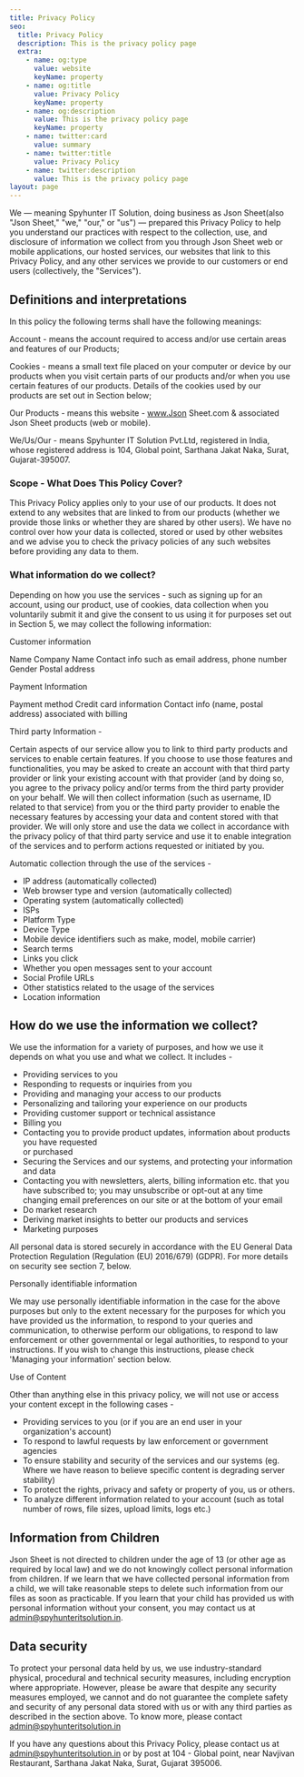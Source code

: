 ```yaml
---
title: Privacy Policy
seo:
  title: Privacy Policy
  description: This is the privacy policy page
  extra:
    - name: og:type
      value: website
      keyName: property
    - name: og:title
      value: Privacy Policy
      keyName: property
    - name: og:description
      value: This is the privacy policy page
      keyName: property
    - name: twitter:card
      value: summary
    - name: twitter:title
      value: Privacy Policy
    - name: twitter:description
      value: This is the privacy policy page
layout: page
---
```


We — meaning Spyhunter IT Solution, doing business as Json Sheet(also "Json Sheet," "we," "our," or "us") — prepared this Privacy Policy to help you understand our practices with respect to the collection, use, and disclosure of information we collect from you through Json Sheet web or mobile applications, our hosted services, our websites that link to this Privacy Policy, and any other services we provide to our customers or end users (collectively, the "Services").

## Definitions and interpretations

In this policy the following terms shall have the following meanings:

Account - means the account required to access and/or use certain areas and features of our Products;

Cookies - means a small text file placed on your computer or device by our products when you visit certain parts of our products and/or when you use certain features of our products. Details of the cookies used by our products are set out in Section below;

Our Products - means this website - www.Json Sheet.com   & associated Json Sheet products (web or mobile).

We/Us/Our - means Spyhunter IT Solution Pvt.Ltd, registered in India, whose registered address is 104, Global point, Sarthana Jakat Naka, Surat, Gujarat-395007.


### Scope - What Does This Policy Cover?

This Privacy Policy applies only to your use of our products. It does not extend to any websites that are linked to from our products (whether we provide those links or whether they are shared by other users). We have no control over how your data is collected, stored or used by other websites and we advise you to check the privacy policies of any such websites before providing any data to them.

### What information do we collect?

Depending on how you use the services - such as signing up for an account, using our product, use of cookies, data collection when you voluntarily submit it and give the consent to us using it for purposes set out in Section 5, we may collect the following information:

Customer information

Name
Company Name
Contact info such as email address, phone number
Gender
Postal address

Payment Information

Payment method
Credit card information
Contact info (name, postal address) associated with billing

Third party Information -

Certain aspects of our service allow you to link to third party products and services to enable certain features. If you choose to use those features and functionalities, you may be asked to create an account with that third party provider or link your existing account with that provider (and by doing so, you agree to the privacy policy and/or terms from the third party provider on your behalf. We will then collect information (such as username, ID related to that service) from you or the third party provider to enable the necessary features by accessing your data and content stored with that provider. We will only store and use the data we collect in accordance with the privacy policy of that third party service and use it to enable integration of the services and to perform actions requested or initiated by you.

Automatic collection through the use of the services -
 
* IP address (automatically collected)
* Web browser type and version (automatically collected)
* Operating system (automatically collected)
* ISPs
* Platform Type
* Device Type
* Mobile device identifiers such as make, model, mobile carrier)
* Search terms
* Links you click
* Whether you open messages sent to your account
* Social Profile URLs
* Other statistics related to the usage of the services
* Location information

## How do we use the information we collect?

We use the information for a variety of purposes, and how we use it depends on what you use and what we collect. It includes -

* Providing services to you
* Responding to requests or inquiries from you
* Providing and managing your access to our products
* Personalizing and tailoring your experience on our products
* Providing customer support or technical assistance
* Billing you
* Contacting you to provide product updates, information about products you have requested  
  or purchased
* Securing the Services and our systems, and protecting your information and data
* Contacting you with newsletters, alerts, billing information etc. that you have subscribed    to; you may unsubscribe or opt-out at any time changing email preferences on our site or at the bottom of your email
* Do market research
* Deriving market insights to better our products and services
* Marketing purposes

All personal data is stored securely in accordance with the EU General Data Protection Regulation (Regulation (EU) 2016/679) (GDPR). For more details on security see section 7, below.

Personally identifiable information

We may use personally identifiable information in the case for the above purposes but only to the extent necessary for the purposes for which you have provided us the information, to respond to your queries and communication, to otherwise perform our obligations, to respond to law enforcement or other governmental or legal authorities, to respond to your instructions. If you wish to change this instructions, please check 'Managing your information' section below.

Use of Content

Other than anything else in this privacy policy, we will not use or access your content except in the following cases -

* Providing services to you (or if you are an end user in your organization's account)
* To respond to lawful requests by law enforcement or government agencies
* To ensure stability and security of the services and our systems (eg. Where we have reason to believe specific content is degrading server stability)
* To protect the rights, privacy and safety or property of you, us or others.
* To analyze different information related to your account (such as total number of rows, file sizes, upload limits, logs etc.)

## Information from Children

Json Sheet is not directed to children under the age of 13 (or other age as required by local law) and we do not knowingly collect personal information from children. If we learn that we have collected personal information from a child, we will take reasonable steps to delete such information from our files as soon as practicable. If you learn that your child has provided us with personal information without your consent, you may contact us at admin@spyhunteritsolution.in.

## Data security

To protect your personal data held by us, we use industry-standard physical, procedural and technical security measures, including encryption where appropriate. However, please be aware that despite any security measures employed, we cannot and do not guarantee the complete safety and security of any personal data stored with us or with any third parties as described in the section above. To know more, please contact admin@spyhunteritsolution.in

If you have any questions about this Privacy Policy, please contact us at admin@spyhunteritsolution.in or by post at 104 - Global point, near Navjivan Restaurant, Sarthana Jakat Naka, Surat, Gujarat 395006.

